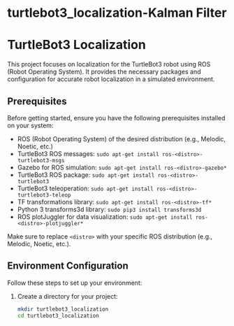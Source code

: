 # turtlebot3_localization-Kalman Filter
# TurtleBot3 Localization

This project focuses on localization for the TurtleBot3 robot using ROS (Robot Operating System). It provides the necessary packages and configuration for accurate robot localization in a simulated environment.

## Prerequisites

Before getting started, ensure you have the following prerequisites installed on your system:

- ROS (Robot Operating System) of the desired distribution (e.g., Melodic, Noetic, etc.)
- TurtleBot3 ROS messages: `sudo apt-get install ros-<distro>-turtlebot3-msgs`
- Gazebo for ROS simulation: `sudo apt-get install ros-<distro>-gazebo*`
- TurtleBot3 ROS package: `sudo apt-get install ros-<distro>-turtlebot3`
- TurtleBot3 teleoperation: `sudo apt-get install ros-<distro>-turtlebot3-teleop`
- TF transformations library: `sudo apt-get install ros-<distro>-tf*`
- Python 3 transforms3d library: `sudo pip3 install transforms3d`
- ROS plotJuggler for data visualization: `sudo apt-get install ros-<distro>-plotjuggler*`

Make sure to replace `<distro>` with your specific ROS distribution (e.g., Melodic, Noetic, etc.).

## Environment Configuration

Follow these steps to set up your environment:

1. Create a directory for your project:

   ```bash
   mkdir turtlebot3_localization
   cd turtlebot3_localization
